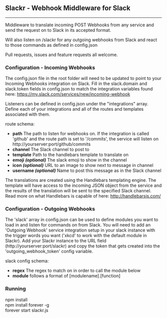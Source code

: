 ## Slackr - Webhook Middleware for Slack
---
Middleware to translate incoming POST Webhooks from any service and send the request on to Slack in its accepted format.  

Will also listen on /slackr for any outgoing webhooks from Slack and react to those commands as defined in config.json

Pull requests, issues and feature requests all welcome.

### Configuration - Incoming Webhooks
The config.json file in the root folder will need to be updated to point to your Incoming Webhooks integration on Slack. Fill in the slack.domain and slack.token fields in config.json to match the integration variables found here: https://my.slack.com/services/new/incoming-webhook

Listeners can be defined in config.json under the "integrations" array. Define each of your integrations and all of the routes and templates associated with them.

route schema:
* **path** The path to listen for webhooks on. If the integration is called 'github' and the route path is set to '/commits', the service will listen on http://yourserver:port/github/commits
* **channel** The Slack channel to post to
* **template** Path to the handlebars template to translate on
* **emoji _(optional)_** The slack emoji to show in the channel
* **icon _(optional)_** URL to an image to show next to message in channel  
* **username _(optional)_** Name to post this message as in the Slack channel  

The translations are created using the Handlebars templating engine. The template will have access to the incoming JSON object from the service and the results of the translation will be sent to the specified Slack channel. Read more on what Handlebars is capable of here: http://handlebarsjs.com/

### Configuration - Outgoing Webhooks

The 'slack' array in config.json can be used to define modules you want to load in and listen for commands on from Slack. You will need to add an 'Outgoing Webhook' service integration setup in your slack instance with the trigger words you want ('xkcd' to work with the default module in Slackr). Add your Slackr instance to the URL field (http://yourserver:port/slackr) and copy the token that gets created into the 'outgoing_webhook_token' config variable.

slack config schema:
* **regex** The regex to match on in order to call the module below
* **module** follows a format of [modulename].[function]

### Running

npm install  
npm install forever -g  
forever start slackr.js  
